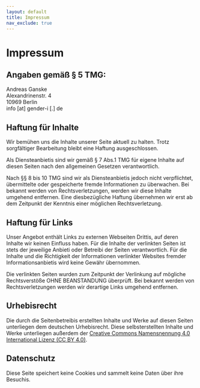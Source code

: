 ```yaml
---
layout: default
title: Impressum
nav_exclude: true
---
```


# Impressum

## Angaben gemäß § 5 TMG:

Andreas Ganske\
Alexandrinenstr. 4\
10969 Berlin\
info \[at\] gender-i \[.\] de

## Haftung für Inhalte

Wir bemühen uns die Inhalte unserer Seite aktuell zu halten. Trotz sorgfältiger Bearbeitung bleibt eine Haftung ausgeschlossen.

Als Diensteanbietis sind wir gemäß § 7 Abs.1 TMG für eigene Inhalte auf diesen Seiten nach den allgemeinen Gesetzen verantwortlich.

Nach §§ 8 bis 10 TMG sind wir als Diensteanbietis jedoch nicht verpflichtet, übermittelte oder gespeicherte fremde Informationen zu überwachen. Bei bekannt werden von Rechtsverletzungen, werden wir diese Inhalte umgehend entfernen. Eine diesbezügliche Haftung übernehmen wir erst ab dem Zeitpunkt der Kenntnis einer möglichen Rechtsverletzung.

## Haftung für Links

Unser Angebot enthält Links zu externen Webseiten Drittis, auf deren Inhalte wir keinen Einfluss haben. Für die Inhalte der verlinkten Seiten ist stets der jeweilige Anbieti oder Betreibi der Seiten verantwortlich. Für die Inhalte und die Richtigkeit der Informationen verlinkter Websites fremder Informationsanbietis wird keine Gewähr übernommen.

Die verlinkten Seiten wurden zum Zeitpunkt der Verlinkung auf mögliche Rechtsverstöße OHNE BEANSTANDUNG überprüft. Bei bekannt werden von Rechtsverletzungen werden wir derartige Links umgehend entfernen.

## Urhebisrecht

Die durch die Seitenbetreibis erstellten Inhalte und Werke auf diesen Seiten unterliegen dem deutschen Urhebisrecht. Diese selbsterstellten Inhalte und Werke unterliegen außerdem der [Creative Commons Namensnennung 4.0 International Lizenz (CC BY 4.0)](https://creativecommons.org/licenses/by/4.0/deed.de).

## Datenschutz

Diese Seite speichert keine Cookies und sammelt keine Daten über ihre Besuchis.
